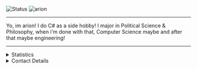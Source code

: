 
![Status](https://img.shields.io/badge/Status-Not%20On%20Holiday.-blue)
![arion](https://cdn.discordapp.com/attachments/711777766755926107/750250818967699479/e206d3be58c0498ed39d8df1064f10274b1dc97a_-_Copy.png)
<hr>

Yo, im arion! I do C# as a side hobby! I major in Political Science & Philosophy, when i'm done with that, Computer Science maybe and after that maybe engineering!

<hr>

<details>
<summary>Statistics</summary>
</a>
  <p align=center>
    <a href="https://youtu.be/K7XHy8nppf4">
      <img align="left" width="350" src="https://github-readme-stats.vercel.app/api?username=Arion-Kun&show_icons=true&include_all_commits=true&show_icons=true&title_color=fff&icon_color=303030&text_color=fff&bg_color=303030&hide_border=false" alt="Stats were supposed to load here but did not ¯\_(ツ)_/¯" />
    </a>
  </p>
Total Downloads
<br>
<a href="https://github.com/Arion-Kun/PostProcessing">
<img alt="" src="https://img.shields.io/github/downloads/arion-kun/PostProcessing/total?color=blue&label=PostProcessing&style=flat-square">
</a>
<br>
<a href="https://github.com/Arion-Kun/MicSensitivity">
<img alt="" src="https://img.shields.io/github/downloads/arion-kun/MicSensitivity/total?color=blue&label=MicSensitivity&style=flat-square">
</a>
<br>
<a href="https://github.com/Arion-Kun/ToggleMicIcon">
<img alt="" src="https://img.shields.io/github/downloads/arion-kun/ToggleMicIcon/total?color=blue&label=ToggleMicIcon&style=flat-square">
</a>
</details>

<details>
      <summary>Contact Details</summary>
    <p>

[![Discord](https://img.shields.io/badge/Discord%20-arion%231223-brightgreen)](https://youtu.be/K7XHy8nppf4)
      <br>
[![Github](https://img.shields.io/badge/Github-Arion--Kun-blue)](https://youtu.be/K7XHy8nppf4?WhyWouldYouClickHere,YouAreAlreadyOnGithubBoomer!)
      <br>
[![Steam](https://img.shields.io/badge/Steam-arion-blue)](https://steamcommunity.com/id/Arion_Kun/)
      <br>
    </p>
</details>
